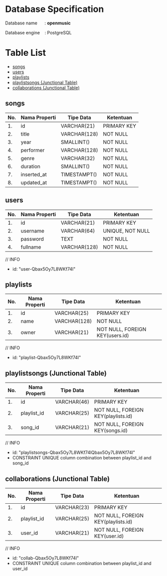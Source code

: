 # Database Specification

Database name &nbsp;&nbsp;&nbsp;&nbsp; : **openmusic**

Database engine &nbsp;&nbsp; : PostgreSQL


# Table List
- [songs](#songs)
- [users](#users)
- [playlists](#playlists)
- [playlistsongs (Junctional Table)](#playlistsongs-junctional-table)
- [collaborations (Junctional Table)](#collaborations-junctional-table)

## songs
| No. | Nama Properti | Tipe Data    | Ketentuan   |
|-----|---------------|--------------|-------------|
| 1.  | id            | VARCHAR(21)  | PRIMARY KEY |
| 2.  | title         | VARCHAR(128) | NOT NULL    |
| 3.  | year          | SMALLINT()   | NOT NULL    |
| 4.  | performer     | VARCHAR(128) | NOT NULL    |
| 5.  | genre         | VARCHAR(32)  | NOT NULL    |
| 6.  | duration      | SMALLINT()   | NOT NULL    |
| 7.  | inserted_at   | TIMESTAMPT() | NOT NULL    |
| 8.  | updated_at    | TIMESTAMPT() | NOT NULL    |

## users
| No. | Nama Properti | Tipe Data    | Ketentuan        |
|-----|---------------|--------------|------------------|
| 1.  | id            | VARCHAR(21)  | PRIMARY KEY      |
| 2.  | username      | VARCHAR(64)  | UNIQUE, NOT NULL |
| 3.  | password      | TEXT         | NOT NULL         |
| 4.  | fullname      | VARCHAR(128) | NOT NULL         |

// INFO
- id: "user-Qbax5Oy7L8WKf74l"

## playlists
| No. | Nama Properti | Tipe Data    | Ketentuan                       |
|-----|---------------|--------------|---------------------------------|
| 1.  | id            | VARCHAR(25)  | PRIMARY KEY                     |
| 2.  | name          | VARCHAR(128) | NOT NULL                        |
| 3.  | owner         | VARCHAR(21)  | NOT NULL, FOREIGN KEY(users.id) |

// INFO
- id: "playlist-Qbax5Oy7L8WKf74l"

## playlistsongs (Junctional Table)
| No. | Nama Properti | Tipe Data   | Ketentuan                           |
|-----|---------------|-------------|-------------------------------------|
| 1.  | id            | VARCHAR(46) | PRIMARY KEY                         |
| 2.  | playlist_id   | VARCHAR(25) | NOT NULL, FOREIGN KEY(playlists.id) |
| 3.  | song_id       | VARCHAR(21) | NOT NULL, FOREIGN KEY(songs.id)     |

// INFO
- id: "playlistsongs-Qbax5Oy7L8WKf74lQbax5Oy7L8WKf74l"
- CONSTRAINT UNIQUE column combination between playlist_id and song_id

## collaborations (Junctional Table)
| No. | Nama Properti | Tipe Data   | Ketentuan                           |
|-----|---------------|-------------|-------------------------------------|
| 1.  | id            | VARCHAR(23) | PRIMARY KEY                         |
| 2.  | playlist_id   | VARCHAR(25) | NOT NULL, FOREIGN KEY(playlists.id) |
| 3.  | user_id       | VARCHAR(21) | NOT NULL, FOREIGN KEY(user.id)      |

// INFO
- id: "collab-Qbax5Oy7L8WKf74l"
- CONSTRAINT UNIQUE column combination between playlist_id and user_id